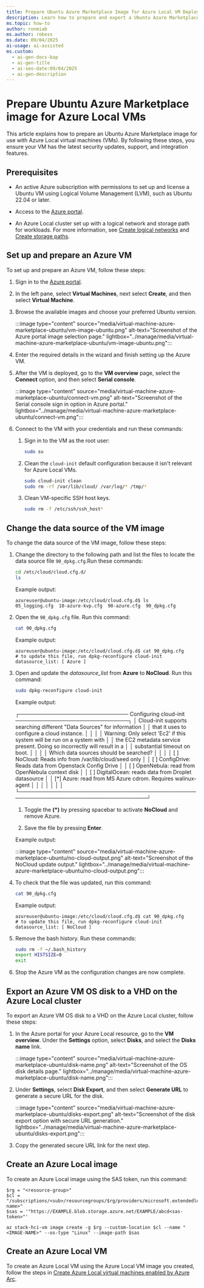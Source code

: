 ```yaml
---
title: Prepare Ubuntu Azure Marketplace Image for Azure Local VM Deployment
description: Learn how to prepare and export a Ubuntu Azure Marketplace VM image for use with Azure Local clusters.
ms.topic: how-to
author: ronmiab
ms.author: robess
ms.date: 09/04/2025
ai-usage: ai-assisted
ms.custom:
  - ai-gen-docs-bap
  - ai-gen-title
  - ai-seo-date:09/04/2025
  - ai-gen-description
---
```


# Prepare Ubuntu Azure Marketplace image for Azure Local VMs

This article explains how to prepare an Ubuntu Azure Marketplace image for use with Azure Local virtual machines (VMs). By following these steps, you ensure your VM has the latest security updates, support, and integration features.

## Prerequisites

- An active Azure subscription with permissions to set up and license a Ubuntu VM using Logical Volume Management (LVM), such as Ubuntu 22.04 or later.

- Access to the [Azure portal](https://portal.azure.com).

- An Azure Local cluster set up with a logical network and storage path for workloads. For more information, see [Create logical networks](../manage/create-logical-networks.md) and [Create storage paths](../manage/create-storage-path.md).

## Set up and prepare an Azure VM

To set up and prepare an Azure VM, follow these steps:

1. Sign in to the [Azure portal](https://portal.azure.com).

1. In the left pane, select **Virtual Machines**, next select **Create**, and then select **Virtual Machine**.

1. Browse the available images and choose your preferred Ubuntu version.

   :::image type="content" source="media/virtual-machine-azure-marketplace-ubuntu/vm-image-ubuntu.png" alt-text="Screenshot of the Azure portal image selection page." lightbox="../manage/media/virtual-machine-azure-marketplace-ubuntu/vm-image-ubuntu.png":::

1. Enter the required details in the wizard and finish setting up the Azure VM.

1. After the VM is deployed, go to the **VM overview** page, select the **Connect** option, and then select **Serial console**.

   :::image type="content" source="media/virtual-machine-azure-marketplace-ubuntu/connect-vm.png" alt-text="Screenshot of the Serial console sign in option in Azure portal." lightbox="../manage/media/virtual-machine-azure-marketplace-ubuntu/connect-vm.png":::

1. Connect to the VM with your credentials and run these commands:

   1. Sign in to the VM as the root user:

        ```bash
        sudo su
        ```

   1. Clean the `cloud-init` default configuration because it isn't relevant for Azure Local VMs.

        ```bash
        sudo cloud-init clean
        sudo rm -rf /var/lib/cloud/ /var/log/* /tmp/*
        ```

   1. Clean VM-specific SSH host keys.

        ```bash
        sudo rm -f /etc/ssh/ssh_host*
        ```

## Change the data source of the VM image

To change the data source of the VM image, follow these steps:

1. Change the directory to the following path and list the files to locate the data source file `90_dpkg.cfg`.Run these commands:

     ```bash
     cd /etc/cloud/cloud.cfg.d/
     ls
     ```

     Example output:

     ```console
     azureuser@ubuntu-image:/etc/cloud/cloud.cfg.d$ ls
     05_logging.cfg  10-azure-kvp.cfg  90-azure.cfg  90_dpkg.cfg
     ```

1. Open the `90_dpkg.cfg` file. Run this command:

     ```bash
     cat 90_dpkg.cfg
     ```

     Example output:

     ```console
     azureuser@ubuntu-image:/etc/cloud/cloud.cfg.d$ cat 90_dpkg.cfg
     # to update this file, run dpkg-reconfigure cloud-init
     datasource_list: [ Azure ]
     ```

1. Open and update the *datasource_list* from **Azure** to **NoCloud**. Run this command:

     ```bash
     sudo dpkg-reconfigure cloud-init
     ```

     Example output:

    ┌───────────────────────────── Configuring cloud-init ──────────────────────────────┐
    │ Cloud-init supports searching different "Data Sources" for information            │
    │ that it uses to configure a cloud instance.                                      │
    │                                                                                  │
    │ Warning: Only select 'Ec2' if this system will be run on a system with           │
    │ the EC2 metadata service present. Doing so incorrectly will result in a          │
    │ substantial timeout on boot.                                                     │
    │                                                                                  │
    │ Which data sources should be searched?                                           │
    │                                                                                  │
    │ [ ] NoCloud: Reads info from /var/lib/cloud/seed only                            │
    │ [ ] ConfigDrive: Reads data from Openstack Config Drive                          │
    │ [ ] OpenNebula: read from OpenNebula context disk                                │
    │ [ ] DigitalOcean: reads data from Droplet datasource                             │
    │ [*] Azure: read from MS Azure cdrom. Requires walinux-agent                      │
    │                                                                                  │
    │                                     <Ok>                                         │
    │                                                                                  │
    └──────────────────────────────────────────────────────────────────────────────────┘

     1. Toggle the **(*)** by pressing spacebar to activate **NoCloud** and remove Azure.

     1. Save the file by pressing **Enter**.

     Example output:

     :::image type="content" source="media/virtual-machine-azure-marketplace-ubuntu/no-cloud-output.png" alt-text="Screenshot of the NoCloud update output." lightbox="../manage/media/virtual-machine-azure-marketplace-ubuntu/no-cloud-output.png":::

1. To check that the file was updated, run this command:

     ```bash
     cat 90_dpkg.cfg
     ```

     Example output:

     ```console
     azureuser@ubuntu-image:/etc/cloud/cloud.cfg.d$ cat 90_dpkg.cfg
     # to update this file, run dpkg-reconfigure cloud-init
     datasource_list: [ NoCloud ]
     ```

1. Remove the bash history. Run these commands:

     ```bash
     sudo rm -f ~/.bash_history
     export HISTSIZE=0
     exit
     ```

1. Stop the Azure VM as the configuration changes are now complete.

## Export an Azure VM OS disk to a VHD on the Azure Local cluster

To export an Azure VM OS disk to a VHD on the Azure Local cluster, follow these steps:

1. In the Azure portal for your Azure Local resource, go to the **VM overview**. Under the **Settings** option, select **Disks**, and select the **Disks name** link.

   :::image type="content" source="media/virtual-machine-azure-marketplace-ubuntu/disk-name.png" alt-text="Screenshot of the OS disk details page." lightbox="../manage/media/virtual-machine-azure-marketplace-ubuntu/disk-name.png":::

1. Under **Settings**, select **Disk Export**, and then select **Generate URL** to generate a secure URL for the disk.

   :::image type="content" source="media/virtual-machine-azure-marketplace-ubuntu/disks-export.png" alt-text="Screenshot of the disk export option with secure URL generation." lightbox="../manage/media/virtual-machine-azure-marketplace-ubuntu/disks-export.png":::

1. Copy the generated secure URL link for the next step.

## Create an Azure Local image

To create an Azure Local image using the SAS token, run this command:

```azurecli
$rg = "<resource-group>"
$cl = "/subscriptions/<sub>/resourcegroups/$rg/providers/microsoft.extendedlocation/customlocations/<customlocation-name>"
$sas = '"https://EXAMPLE.blob.storage.azure.net/EXAMPLE/abcd<sas-token>"'

az stack-hci-vm image create -g $rg --custom-location $cl --name "<IMAGE-NAME>" --os-type "Linux" --image-path $sas
```

## Create an Azure Local VM

To create an Azure Local VM using the Azure Local VM image you created, follow the steps in [Create Azure Local virtual machines enabled by Azure Arc](../manage/create-arc-virtual-machines.md).
